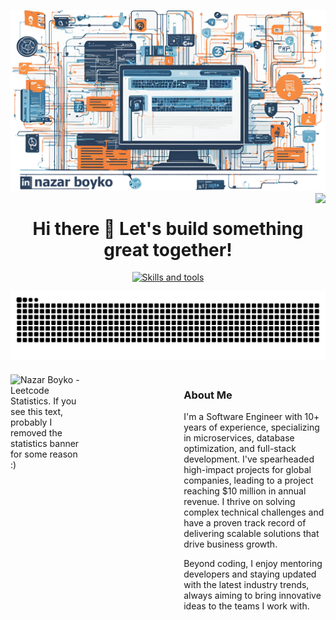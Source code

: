 [![Alt text](banner.png)](https://www.linkedin.com/in/nazar-boyko "Nazar Boyko - LinkedIn")
<img align="right" src="https://visitor-badge.laobi.icu/badge?page_id=nazar_boyko_visitor_badge&left_color=royalblue&right_color=black" />
<h1 align="center">Hi there 👋 Let's build something great together! </h1>
<p align="center">
  <a href="https://skillicons.dev">
    <img src="https://skillicons.dev/icons?i=aws,azure,php,js,go,ts,laravel,react,vue,nodejs,linux,kubernetes,grafana,graphql,postgres" alt="Skills and tools"/>
  </a>
</p>

![GitHub Snake](https://raw.githubusercontent.com/nazboyko/nazboyko/main/github-snake.svg)

<div style="display: flex; justify-content: space-between; align-items: flex-start; margin-top: 20px;">
    <!-- Left Column: Metrics -->
    <div style="flex: 1; max-width: 45%;">
        <a href="https://leetcode.com/u/Nazaroo/" target="_blank" style="text-decoration: none;">
            <img align="left" width="50%" 
            alt="Nazar Boyko - Leetcode Statistics. If you see this text, probably I removed the statistics banner for some reason :)" 
            src="https://github.com/nazboyko/nazboyko/raw/main/leedcode-statictics.png">
        </a>
    </div>
    <!-- Right Column: About Me -->
    <div style="flex: 1; max-width: 45%; text-align: left; margin-left: 20px;">
        <h3>About Me</h3>
        <p>
            I'm a Software Engineer with 10+ years of experience, specializing in microservices, database optimization,
            and full-stack development. I've spearheaded high-impact projects for global companies,
            leading to a project reaching $10 million in annual revenue. I thrive on solving complex technical challenges
            and have a proven track record of delivering scalable solutions that drive business growth. 
        </p>
        <p>
            Beyond coding, I enjoy mentoring developers and staying updated with the latest industry trends,
            always aiming to bring innovative ideas to the teams I work with.
        </p>
    </div>
</div>
